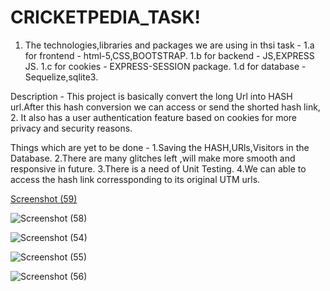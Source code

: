 # CRICKETPEDIA_TASK!
1. The technologies,libraries and packages we are using in thsi task -
1.a for frontend - html-5,CSS,BOOTSTRAP.
1.b for backend - JS,EXPRESS JS.
1.c for cookies - EXPRESS-SESSION package.
1.d for database - Sequelize,sqlite3.

Description - This project is basically convert the long Url into HASH url.After this hash conversion we can access or send the shorted hash link,
2. It also has a user authentication feature based on cookies for more privacy and security reasons.

Things which are yet to be done -
1.Saving the HASH,URls,Visitors in the Database.
2.There are many glitches left ,will make more smooth and responsive in future.
3.There is a need of Unit Testing.
4.We can able to access the hash link corressponding to its original UTM urls.




[Screenshot (59)](https://user-images.githubusercontent.com/61931894/121771549-97a60800-cb8d-11eb-8513-8037748a03de.png)


![Screenshot (58)](https://user-images.githubusercontent.com/61931894/121771556-a4c2f700-cb8d-11eb-96ed-6bf7edacfc53.png)


![Screenshot (54)](https://user-images.githubusercontent.com/61931894/121771562-b0162280-cb8d-11eb-9b82-58d8c06b595a.png)


![Screenshot (55)](https://user-images.githubusercontent.com/61931894/121771567-b7d5c700-cb8d-11eb-8b9b-b203d9437f62.png)


![Screenshot (56)](https://user-images.githubusercontent.com/61931894/121771578-c7551000-cb8d-11eb-838d-7dd9f3f85522.png)

